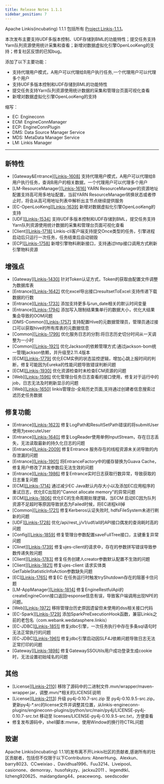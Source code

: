 ```yaml
---
title: Release Notes 1.1.1
sidebar_position: 7
--- 
```


Apache Linkis(incubating) 1.1.1 包括所有 [Project Linkis-1.1.1](https://github.com/apache/incubator-linkis/projects/18)。


本次发布主要支持UDF多版本控制、UDF存储到BML的功能特性；提交任务支持Yarn队列资源使用统计采集和查看；新增对数据虚拟化引擎OpenLooKeng的支持；修复社区反馈的已知bug。

添加了以下主要功能：
* 支持代理用户模式，A用户可以代理给B用户执行任务,一个代理用户可以代理多个用户
* 支持UDF多版本控制和UDF存储到BML的功能特性
* 提交任务支持Yarn队列资源使用统计数据的采集和管理台页面可视化查看
* 新增对数据虚拟化引擎OpenLooKeng的支持

缩写：
- EC: Engineconn
- ECM: EngineConnManager
- ECP: EngineConnPlugin
- DMS: Data Source Manager Service
- MDS: MetaData Manager Service
- LM:  Linkis Manager

---

## 新特性

* \[Gateway&Entrance][[Linkis-1608]](https://github.com/apache/incubator-linkis/pull/1608) 支持代理用户模式，A用户可以代理给B用户执行任务，查询B用户的相关数据，一个代理用户可以代理多个用户
* \[LM-ResourceManager][[Linkis-1616]](https://github.com/apache/incubator-linkis/pull/1616) YARN ResourceManager的资源地址配置支持高可用多地址配置，当前YARN ResourceManager转换状态或者停止时，将会从高可用地址列表中解析出主节点继续提供服务
* \[EC-OpenLooKeng][[Linkis-1639]](https://github.com/apache/incubator-linkis/issues/1639) 新增对数据虚拟化引擎OpenLooKeng的支持
* \[UDF][[Linkis-1534]](https://github.com/apache/incubator-linkis/pull/1534) 支持UDF多版本控制和UDF存储到BML，提交任务支持Yarn队列资源使用统计数据的采集和管理台页面可视化查看
* \[Client][[Linkis-1718]](https://github.com/apache/incubator-linkis/issues/1718) Linkis-cli客户端支持提交Once类型的任务，引擎进程启动后只运行一次任务，任务结束后自动销毁
* \[ECP][[Linkis-1758]](https://github.com/apache/incubator-linkis/issues/1758) 新增引擎物料刷新接口，支持通过http接口调用方式刷新引擎物料资源

## 增强点

* \[Gateway][[Linkis-1430]](https://github.com/apache/incubator-linkis/issues/1430) 针对Token认证方式，Token的获取由配置文件调整为数据库表
* \[Entrance][[Linkis-1642]](https://github.com/apache/incubator-linkis/pull/1642) 优化excel导出接口resultsetToExcel:支持传递下载数据的行数
* \[Entrance][[Linkis-1733]](https://github.com/apache/incubator-linkis/pull/1733) 添加支持更多与run_date相关的默认时间变量
* \[Entrance][[Linkis-1794]](https://github.com/apache/incubator-linkis/pull/1794) 添加写入限制结果集单行的数据大小，优化大结果集会导致的OOM问题
* \[DMS-Common][[Linkis-1757]](https://github.com/apache/incubator-linkis/issues/1757) 支持配置Hive的元数据管理员，管理员通过接口可以获取hive的所有库表的元数据信息
* \[Common][[Linkis-1799]](https://github.com/apache/incubator-linkis/pull/1799) 优化服务日志的分割:将日志历史切分时间从一天调整为一小时
* \[Common][[Linkis-1921]](https://github.com/apache/incubator-linkis/pull/1921)  优化Jackson的依赖管理方式:通过jackson-bom统一管理jackson依赖，并升级至2.11.4版本
* \[ECM][[Linkis-1779]](https://github.com/apache/incubator-linkis/issues/1779) 优化ECM实例的状态监控逻辑，增加心跳上报时间的判断，修复可能因为Eureka的性能问题导致错误判断问题
* \[ECM][[Linkis-1930]](https://github.com/apache/incubator-linkis/pull/1930) 优化资源检查时未检查ECM资源的问题
* \[Web][[Linkis-1596]](https://github.com/apache/incubator-linkis/issues/1596) 优化管理台任务日志查看的接口使用，修复对于运行中的job，日志无法及时刷新显示的问题
* \[Web][[Linkis-1650]](https://github.com/apache/incubator-linkis/issues/1650) linkis管理台-全局历史页面,支持通过创建者信息搜索过滤历史任务数据


## 修复功能

* \[Entrance][[Linkis-1623]](https://github.com/apache/incubator-linkis/issues/1623)  修复LogPath和ResultSetPath错误的将submitUser使用为executeUser
* \[Entrance][[Linkis-1640]](https://github.com/apache/incubator-linkis/issues/1640)  修复LogReader使用单例InputStream，存在日志丢失，无法读取最新的持久化日志的问题
* \[Entrance][[Linkis-2009]](https://github.com/apache/incubator-linkis/issues/2009) 修复Entrance 服务存在的线程资源未关闭导致的内存泄漏的问题
* \[Entrance][[Linkis-1901]](https://github.com/apache/incubator-linkis/issues/1901) 将EntranceFactory中的缓存替换为Guava Cache，修复用户修改了并发参数后无法生效的问题
* \[Entrance][[Linkis-1986]](https://github.com/apache/incubator-linkis/issues/1986) 修复Entrance实时日志获取行数异常，导致获取的日志重复问题
* \[ECM][[Linkis-1714]](https://github.com/apache/incubator-linkis/pull/1714) 通过减少EC Java默认内存大小以及添加EC应用程序的重试日志，优化EC出现的"Cannot allocate memory"的异常问题 
* \[ECM][[Linkis-1806]](https://github.com/apache/incubator-linkis/pull/1806) 优化EC的生命周期处理逻辑，当ECM 启动EC因为队列资源不足超时等原因导致状态为Failed时候，将EC进程kill掉
* \[Common][[Linkis-1721]](https://github.com/apache/incubator-linkis/pull/1721)   修复Kerberos认证失败时, hdfsFileSystem未进行刷新的问题
* \[UDF][[Linkis-1728]](https://github.com/apache/incubator-linkis/pull/1728)  优化/api/rest_j/v1/udf/all的API接口偶发的查询耗时高的问题
* \[Config][[Linkis-1859]](https://github.com/apache/incubator-linkis/issues/1859) 修复管理台参数配置saveFullTree接口，主键重复异常问题
* \[Clinet][[Linkis-1739]](https://github.com/apache/incubator-linkis/pull/1739) 修复ujes-client的请求中，存在的参数拼写错误导致参数传递失败问题
* \[Client][[Linkis-1783]](https://github.com/apache/incubator-linkis/pull/1783) 修复任务创建人creator参数默认配置不生效的问题 
* \[Client][[Linkis-1821]](https://github.com/apache/incubator-linkis/pull/1821)  修复ujes-client 请求实体类GetTableStatisticInfoAction参数缺失问题
* \[EC][[Linkis-1765]](https://github.com/apache/incubator-linkis/issues/1765) 修复EC 在任务运行时触发tryShutdown存在的阻塞卡住问题
* \[LM-AppManager][[Linkis-1814]](https://github.com/apache/incubator-linkis/pull/1814) 修复EngineRestfulApi的createEngineConn接口返回response信息有误，导致客户端调用出现NPE的问题。
* \[Web][[Linkis-1972]](https://github.com/apache/incubator-linkis/pull/1972) 移除管理台历史原因遗留但未使用的dss相关接口代码
* \[EC-Spark][[Linkis-1729]](https://github.com/apache/incubator-linkis/pull/1729) 添加SparkPreExecutionHook函数，兼容Linkis之前的老包名（com.webank.wedatasphere.linkis）
* \[EC-JDBC][[Linkis-1851]](https://github.com/apache/incubator-linkis/issues/1851) 修复jdbc引擎，一次任务执行中存在多条sql语句时无法正常执行的问题
* \[EC-JDBC][[Linkis-1961]](https://github.com/apache/incubator-linkis/issues/1851) 修复jdbc引擎启动因SLF4J依赖问题导致日志无法正常打印的问题
* \[Gateway][[Linkis-1898]](https://github.com/apache/incubator-linkis/pull/1898)  修复GatewaySSOUtils用户成功登录生成cookie时，无法设置初始域名的问题

## 其他

* \[License][[Linkis-2110]](https://github.com/apache/incubator-linkis/issues/2110) 移除了源码中的二进制文件.mvn/wrapper/maven-wrapper.jar，调整.mvn/*相关的LICENSE说明
* \[License][[Linkis-2113]](https://github.com/apache/incubator-linkis/pull/2113) 升级 py4j-0.10.7-src.zip 至 py4j-0.10.9.5-src.zip，更新py4j-*.src的license文件并调整其位置，从linkis-engineconn-plugins/engineconn-plugins/python/src/main/py4j/LICENSE-py4j-0.10.7-src.txt 移动至 licenses/LICENSE-py4j-0.10.9.5-src.txt，方便查看 
* 修复发布源码中，shell脚本:mvnw，使用Window的换行符CTRL问题

## 致谢 

Apache Linkis(incubating) 1.1.1的发布离不开Linkis社区的贡献者,感谢所有的社区贡献者，包括但不仅限于以下Contributors: AbnerHung、Alexkun、barry8023、CCweixiao 、Davidhua1996、Fuu3214、Liveipool、casionone、demonray、husofskyzy、jackxu2011 、legendtkl、lizheng920625、maidangdang44、peacewong、seedscoder